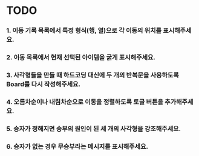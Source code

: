 # TODO
### 1. 이동 기록 목록에서 특정 형식(행, 열)으로 각 이동의 위치를 표시해주세요.
### 2. 이동 목록에서 현재 선택된 아이템을 굵게 표시해주세요.
### 3. 사각형들을 만들 때 하드코딩 대신에 두 개의 반복문을 사용하도록 Board를 다시 작성해주세요.
### 4. 오름차순이나 내림차순으로 이동을 정렬하도록 토글 버튼을 추가해주세요.
### 5. 승자가 정해지면 승부의 원인이 된 세 개의 사각형을 강조해주세요.
### 6. 승자가 없는 경우 무승부라는 메시지를 표시해주세요.
